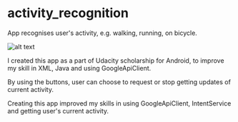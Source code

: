 # activity_recognition
App recognises user's activity, e.g. walking, running, on bicycle.

![alt text](https://cloud.githubusercontent.com/assets/25509468/24120003/657b4602-0db3-11e7-89f4-6b5b7cf525f9.png)

I created this app as a part of Udacity scholarship for Android, to improve my skill in XML, Java and using GoogleApiClient.

By using the buttons, user can choose to request or stop getting updates of current activity.

Creating this app improved my skills in using GoogleApiClient, IntentService and getting user's current activity.

